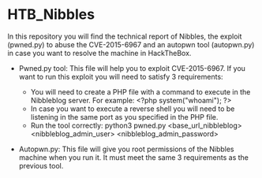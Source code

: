 # HTB_Nibbles
In this repository you will find the technical report of Nibbles, the exploit (pwned.py) to abuse the CVE-2015-6967 and an autopwn tool (autopwn.py) in case you want to resolve the machine in HackTheBox.
- Pwned.py tool: This file will help you to exploit CVE-2015-6967. If you want to run this exploit you will need to satisfy 3 requirements:
  - You will need to create a PHP file with a command to execute in the Nibbleblog server. For example:
      \<?php
        system("whoami");
      ?\>
  - In case you want to execute a reverse shell you will need to be listening in the same port as you specified in the PHP file.
  - Run the tool correctly: python3 pwned.py <base_url_nibbleblog> <nibbleblog_admin_user> <nibbleblog_admin_password>

- Autopwn.py: This file will give you root permissions of the Nibbles machine when you run it. It must meet the same 3 requirements as the previous tool.
